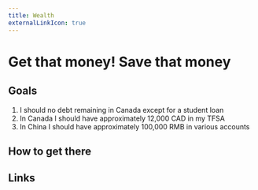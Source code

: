 ```yaml
---
title: Wealth
externalLinkIcon: true
---
```

# Get that money! Save that money

## Goals

1. I should no debt remaining in Canada except for a student loan
2. In Canada I should have approximately 12,000 CAD in my TFSA
3. In China I should have approximately 100,000 RMB in various accounts

## How to get there

## Links
